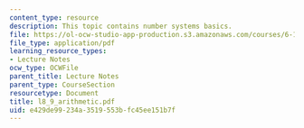 ```yaml
---
content_type: resource
description: This topic contains number systems basics.
file: https://ol-ocw-studio-app-production.s3.amazonaws.com/courses/6-111-introductory-digital-systems-laboratory-spring-2006/e429de99234a3519553bfc45ee151b7f_l8_9_arithmetic.pdf
file_type: application/pdf
learning_resource_types:
- Lecture Notes
ocw_type: OCWFile
parent_title: Lecture Notes
parent_type: CourseSection
resourcetype: Document
title: l8_9_arithmetic.pdf
uid: e429de99-234a-3519-553b-fc45ee151b7f
---
```

